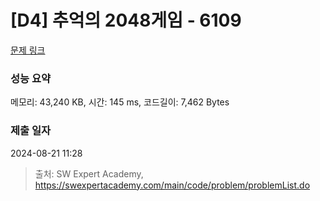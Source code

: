 # [D4] 추억의 2048게임 - 6109 

[문제 링크](https://swexpertacademy.com/main/code/problem/problemDetail.do?contestProbId=AWbrg9uabZsDFAWQ) 

### 성능 요약

메모리: 43,240 KB, 시간: 145 ms, 코드길이: 7,462 Bytes

### 제출 일자

2024-08-21 11:28



> 출처: SW Expert Academy, https://swexpertacademy.com/main/code/problem/problemList.do